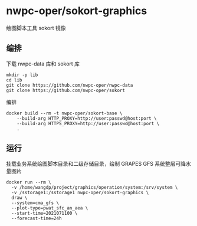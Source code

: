 # nwpc-oper/sokort-graphics

绘图脚本工具 sokort 镜像

## 编排

下载 nwpc-data 库和 sokort 库

```shell
mkdir -p lib
cd lib
git clone https://github.com/nwpc-oper/nwpc-data
git clone https://github.com/nwpc-oper/sokort
```

编排

```shell
docker build --rm -t nwpc-oper/sokort-base \
    --build-arg HTTP_PROXY=http://user:passwd@host:port \
    --build-arg HTTPS_PROXY=http://user:passwd@host:port \
    .
```

## 运行

挂载业务系统绘图脚本目录和二级存储目录，绘制 GRAPES GFS 系统整层可降水量图片

```shell
docker run --rm \
  -v /home/wangdp/project/graphics/operation/system:/srv/system \
  -v /sstorage1:/sstorage1 nwpc-oper/sokort-graphics \
  draw \
  --system=cma_gfs \
  --plot-type=pwat_sfc_an_aea \
  --start-time=2021071100 \
  --forecast-time=24h
```